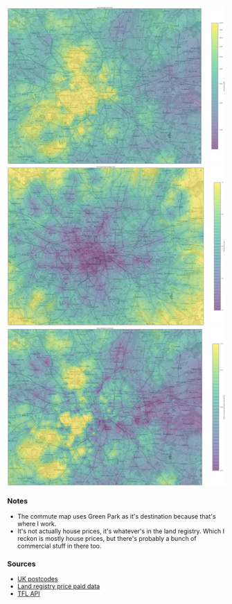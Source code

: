 
![Price paid](/output/price_paid.png?raw=true)
![Price paid](/output/travel_time.png?raw=true)
![Price paid](/output/relative_price.png?raw=true)

### Notes
 - The commute map uses Green Park as it's destination because that's where I work.
 - It's not actually house prices, it's whatever's in the land registry. Which I reckon is mostly house prices, but there's probably a bunch of commercial stuff in there too. 

### Sources
 - [UK postcodes](https://www.freemaptools.com/download/full-postcodes/ukpostcodes.zip)
 - [Land registry price paid data](http://prod1.publicdata.landregistry.gov.uk.s3-website-eu-west-1.amazonaws.com/pp-2015.csv)
 - [TFL API](https://api.tfl.gov.uk/)

